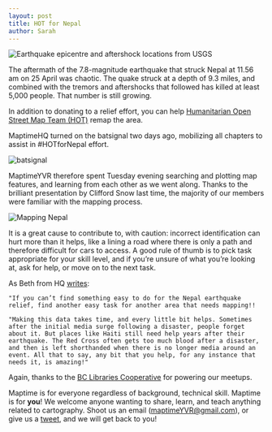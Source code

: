 ```yaml
---
layout: post
title: HOT for Nepal
author: Sarah
---
```


![Earthquake epicentre and aftershock locations from USGS](http://wiki.openstreetmap.org/w/images/thumb/e/e6/2015_Nepal_Earthquake_USGS_map.png/800px-2015_Nepal_Earthquake_USGS_map.png)

The aftermath of the 7.8-magnitude earthquake that struck Nepal at 11.56 am on 25 April was chaotic. The quake struck at a depth of 9.3 miles, and combined with the tremors and aftershocks that followed has killed at least 5,000 people. That number is still growing. 

In addition to donating to a relief effort, you can help [Humanitarian Open Street Map Team (HOT)](http://hot.openstreetmap.org/) remap the area.

MaptimeHQ turned on the batsignal two days ago, mobilizing all chapters to assist in #HOTforNepal effort.

![batsignal](http://maptime.io/vancouver/img/batsignal.png)

MaptimeYVR therefore spent Tuesday evening searching and plotting map features, and learning from each other as we went along. Thanks to the brilliant presentation by Clifford Snow last time, the majority of our members were familiar with the mapping process. 

![Mapping Nepal](http://maptime.io/vancouver/img/HOTforNepal.png) 

It is a great cause to contribute to, with caution: incorrect identification can hurt more than it helps, like a lining a road where there is only a path and therefore difficult for cars to access. A good rule of thumb is to pick task appropriate for your skill level, and if you’re unsure of what you’re looking at, ask for help, or move on to the next task.

As Beth from HQ [writes](http://maptime.io/blog/2015/04/27/help-HOT/):

	"If you can’t find something easy to do for the Nepal earthquake relief, find another easy task for another area that needs mapping!!

	"Making this data takes time, and every little bit helps. Sometimes after the initial media surge following a disaster, people forget about it. But places like Haiti still need help years after their earthquake. The Red Cross often gets too much blood after a disaster, and then is left shorthanded when there is no longer media around an event. All that to say, any bit that you help, for any instance that needs it, is amazing!"

Again, thanks to the [BC Libraries Cooperative](https://bc.libraries.coop) for powering our meetups.

Maptime is for everyone regardless of background, technical skill. Maptime is for **you**! We welcome anyone wanting to share, learn, and teach anything related to cartography. Shoot us an email (maptimeYVR@gmail.com), or give us a [tweet](twitter.com/maptimeYVR), and we will get back to you!